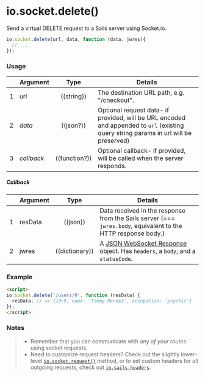 # io.socket.delete()

Send a virtual DELETE request to a Sails server using Socket.io.

```js
io.socket.delete(url, data, function (data, jwres){
  // ...
});
```


### Usage

|   | Argument   | Type         | Details |
|---|------------|:------------:|---------|
| 1 | url        | ((string))   | The destination URL path, e.g. "/checkout".
| 2 | _data_     | ((json?))    | Optional request data- if provided, will be URL encoded and appended to `url` (existing query string params in url will be preserved)
| 3 | _callback_ | ((function?)) | Optional callback- if provided, will be called when the server responds.

##### Callback

|   | Argument  | Type         | Details |
|---|-----------|:------------:|---------|
| 1 | resData   | ((json))        | Data received in the response from the Sails server (=== `jwres.body`, equivalent to the HTTP response body.)
| 2 | jwres     | ((dictionary))      | A [JSON WebSocket Response](https://github.com/balderdashy/sails-docs/blob/master/PAGE_NEEDED.md) object.  Has `headers`, a `body`, and a `statusCode`.


### Example

```html
<script>
io.socket.delete('/users/9', function (resData) {
  resData; // => {id:9, name: 'Timmy Mendez', occupation: 'psychic'}
});
</script>
```


### Notes
> + Remember that you can communicate with _any of your routes_ using socket requests.
> + Need to customize request headers?  Check out the slightly lower-level [`io.socket.request()`](https://sailsjs.com/documentation/reference/web-sockets/socket-client/io-socket-request) method, or to set custom headers for _all_ outgoing requests, check out [`io.sails.headers`](https://sailsjs.com/documentation/reference/web-sockets/socket-client/io-sails).


<docmeta name="displayName" value="io.socket.delete()">
<docmeta name="pageType" value="method">
